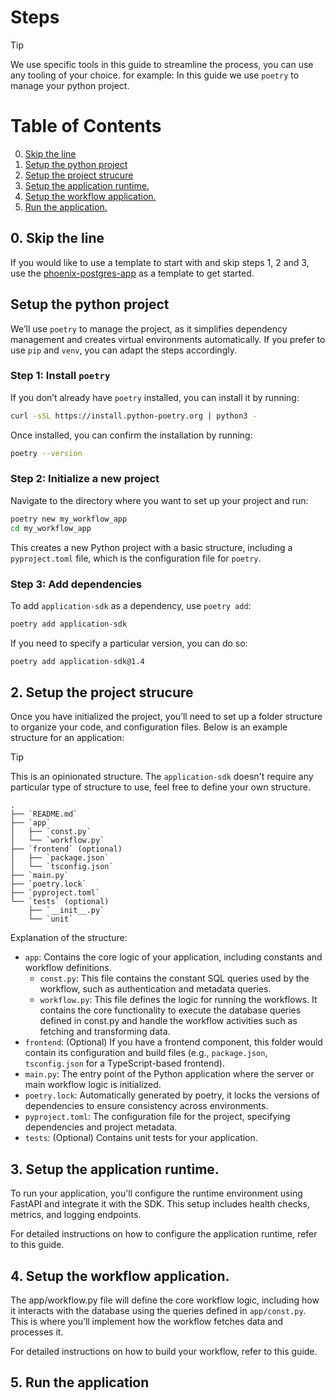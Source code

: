 # Steps

> [!TIP]
> We use specific tools in this guide to streamline the process, you can use any tooling of your choice. for example: In this guide we use `poetry` to manage your python project.


# Table of Contents
0. [Skip the line](#0-skip-the-line)
1. [Setup the python project](#1-setup-the-python-project)
2. [Setup the project strucure](#2-setup-the-project-strucure)
3. [Setup the application runtime.](#3-setup-the-application-runtime)
4. [Setup the workflow application.](#4-setup-the-workflow-application)
5. [Run the application.](#5-run-the-application)


## 0. Skip the line

If you would like to use a template to start with and skip steps 1, 2 and 3, use the [phoenix-postgres-app](https://github.com/atlanhq/phoenix-postgres-app) as a template to get started.


## Setup the python project
We’ll use `poetry` to manage the project, as it simplifies dependency management and creates virtual environments automatically. If you prefer to use `pip` and `venv`, you can adapt the steps accordingly.

### Step 1: Install `poetry`
If you don’t already have `poetry` installed, you can install it by running:

```bash
curl -sSL https://install.python-poetry.org | python3 -
```

Once installed, you can confirm the installation by running:

```bash
poetry --version
```

### Step 2: Initialize a new project
Navigate to the directory where you want to set up your project and run:

```bash
poetry new my_workflow_app
cd my_workflow_app
```

This creates a new Python project with a basic structure, including a `pyproject.toml` file, which is the configuration file for `poetry`.

### Step 3: Add dependencies
To add `application-sdk` as a dependency, use `poetry add`:

```bash
poetry add application-sdk
```

If you need to specify a particular version, you can do so:

```bash
poetry add application-sdk@1.4
```

## 2. Setup the project strucure

Once you have initialized the project, you’ll need to set up a folder structure to organize your code, and configuration files. Below is an example structure for an application:

> [!TIP]
> This is an opinionated structure. The `application-sdk` doesn't require any particular type of structure to use, feel free to define your own structure.

```
.
├── `README.md`
├── `app`
│   ├── `const.py`
│   └── `workflow.py`
├── `frontend` (optional)
│   ├── `package.json`
│   └── `tsconfig.json`
├── `main.py`
├── `poetry.lock`
├── `pyproject.toml`
└── `tests` (optional)
    ├── `__init__.py`
    └── `unit`
```

Explanation of the structure:

 - `app`: Contains the core logic of your application, including constants and workflow definitions.
   - `const.py`: This file contains the constant SQL queries used by the workflow, such as authentication and metadata queries.
   - `workflow.py`: This file defines the logic for running the workflows. It contains the core functionality to execute the database queries defined in const.py and handle the workflow activities such as fetching and transforming data.
 - `frontend`: (Optional) If you have a frontend component, this folder would contain its configuration and build files (e.g., `package.json`, `tsconfig.json` for a TypeScript-based frontend).
 - `main.py`: The entry point of the Python application where the server or main workflow logic is initialized.
 - `poetry.lock`: Automatically generated by poetry, it locks the versions of dependencies to ensure consistency across environments.
 - `pyproject.toml`: The configuration file for the project, specifying dependencies and project metadata.
 - `tests`: (Optional) Contains unit tests for your application.

## 3. Setup the application runtime.

To run your application, you'll configure the runtime environment using FastAPI and integrate it with the SDK. This setup includes health checks, metrics, and logging endpoints.

For detailed instructions on how to configure the application runtime, refer to this guide.

## 4. Setup the workflow application.

The app/workflow.py file will define the core workflow logic, including how it interacts with the database using the queries defined in `app/const.py`. This is where you’ll implement how the workflow fetches data and processes it.

For detailed instructions on how to build your workflow, refer to this guide.

## 5. Run the application

